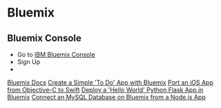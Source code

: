 # Bluemix

## Bluemix Console

- Go to [IBM Bluemix Console](https://console.ng.bluemix.net/)
- Sign Up
- 

[Bluemix Docs]()
[Create a Simple 'To Do' App with Bluemix]()
[Port an iOS App from Objective-C to Swift]()
[Deploy a 'Hello World' Python Flask App in Bluemix]()
[Connect an MySQL Database on Bluemix from a Node.js App]()